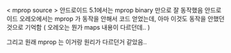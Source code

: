 < mprop source >
안드로이드 5.1에서는 mprop binary 만으로 잘 동작했음
안드로이드 오레오에서는 mprop 가 동작을 안해서 코드 얻었는데, 아마 이것도 동작을 안했던 것으로 기억함
( 오레오는 뭔가 maps 내용이 다르던데.. )

그리고 원래 mprop 는 이거랑 원리가 다르던거 같았음.. 


